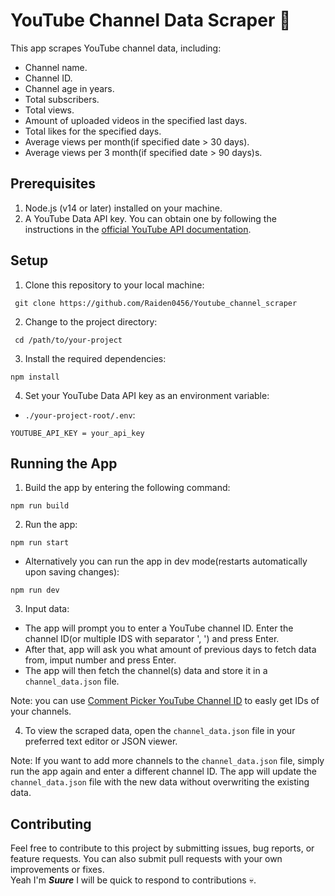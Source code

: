 # YouTube Channel Data Scraper 📝

This app scrapes YouTube channel data, including:
  - Channel name.
  - Channel ID.
  - Channel age in years.
  - Total subscribers.
  - Total views.
  - Amount of uploaded videos in the specified last days.
  - Total likes for the specified days. 
  - Average views per month(if specified date > 30 days). 
  - Average views per 3 month(if specified date > 90 days)s. 

## Prerequisites

1. Node.js (v14 or later) installed on your machine.
2. A YouTube Data API key. You can obtain one by following the instructions in the [official YouTube API documentation](https://developers.google.com/youtube/v3/getting-started).

## Setup

1. Clone this repository to your local machine:
 ```
  git clone https://github.com/Raiden0456/Youtube_channel_scraper
 ```
2. Change to the project directory:
 ```
  cd /path/to/your-project
 ```
3. Install the required dependencies:
  ```
  npm install
  ```
4. Set your YouTube Data API key as an environment variable:
  - `./your-project-root/.env`:
```
YOUTUBE_API_KEY = your_api_key
```
## Running the App

1. Build the app by entering the following command:
```
npm run build
```
2. Run the app:
```
npm run start
```
  - Alternatively you can run the app in dev mode(restarts automatically upon saving changes):
```
npm run dev
```

3. Input data:
  - The app will prompt you to enter a YouTube channel ID. Enter the channel ID(or multiple IDS with separator ', ') and press Enter. 
  - After that, app will ask you what amount of previous days to fetch data from, imput number and press Enter. 
  - The app will then fetch the channel(s) data and store it in a `channel_data.json` file.
 
 Note: you can use [Comment Picker YouTube Channel ID](https://commentpicker.com/youtube-channel-id.php) to easly get IDs of your channels.

4. To view the scraped data, open the `channel_data.json` file in your preferred text editor or JSON viewer.

Note: If you want to add more channels to the `channel_data.json` file, simply run the app again and enter a different channel ID. The app will update the `channel_data.json` file with the new data without overwriting the existing data.

## Contributing

Feel free to contribute to this project by submitting issues, bug reports, or feature requests. You can also submit pull requests with your own improvements or fixes.<br>
Yeah I'm **_Suure_** I will be quick to respond to contributions 💀.
